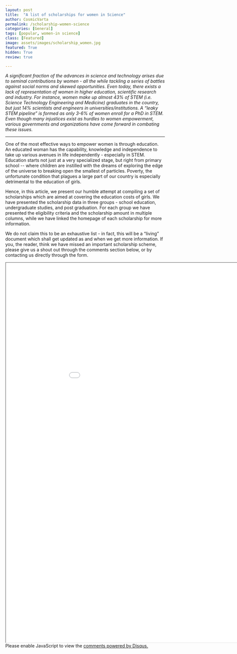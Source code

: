 ```yaml
---
layout: post
title:  "A list of scholarships for women in Science"
author: CosmicVarta
permalink: /scholarship-women-science
categories: [General]
tags: [popular, women-in science]
class: [Featured]
image: assets/images/scholarship_women.jpg
featured: True
hidden: True
review: true

---
```

*A significant fraction of the advances in science and technology arises due to seminal contributions by women - all the while tackling a series of battles against social norms and skewed opportunities. Even today, there exists a lack of representation of women in higher education, scientific research and industry. For instance, women make up almost 43% of STEM (i.e. Science Technology Engineering and Medicine) graduates in the country, but just 14% scientists and engineers in universities/institutions. A “leaky STEM pipeline” is formed as only 3-6% of women enroll for a PhD in STEM. Even though many injustices exist as hurdles to women empowerment, various governments and organizations have come forward in combating these issues.*

---

One of the most effective ways to empower women is through education. An educated woman has the capability, knowledge and independence to take up various avenues in life independently - especially in STEM. Education starts not just at a very specialized stage, but right from primary school -- where children are instilled with the dreams of exploring the edge of the universe to breaking open the smallest of particles. Poverty, the unfortunate condition that plagues a large part of our country is especially detrimental to the education of girls.

Hence, in this article, we present our humble attempt at compiling a set of scholarships which are aimed at covering the education costs of girls. We have presented the scholarship data in three groups - school education, undergraduate studies, and post graduation. For each group we have presented the eligibility criteria and the scholarship amount in multiple columns, while we have linked the homepage of each scholarship for more information.

We do not claim this to be an exhaustive list - in fact, this will be a “living” document which shall get updated as and when we get more information. If you, the reader, think we have missed an important scholarship scheme, please give us a shout out through the comments section below, or by contacting us directly through the form.

<iframe src="../scholarship.html"  width="1000" height="1200"></iframe>


<div id="disqus_thread"></div>
<script>
    /**
    *  RECOMMENDED CONFIGURATION VARIABLES: EDIT AND UNCOMMENT THE SECTION BELOW TO INSERT DYNAMIC VALUES FROM YOUR PLATFORM OR CMS.
    *  LEARN WHY DEFINING THESE VARIABLES IS IMPORTANT: https://disqus.com/admin/universalcode/#configuration-variables    */
    /*
    var disqus_config = function () {
    this.page.url = PAGE_URL;  // Replace PAGE_URL with your page's canonical URL variable
    this.page.identifier = PAGE_IDENTIFIER; // Replace PAGE_IDENTIFIER with your page's unique identifier variable
    };
    */
    (function() { // DON'T EDIT BELOW THIS LINE
    var d = document, s = d.createElement('script');
    s.src = 'https://cosmicvarta-in.disqus.com/embed.js';
    s.setAttribute('data-timestamp', +new Date());
    (d.head || d.body).appendChild(s);
    })();
</script>
<noscript>Please enable JavaScript to view the <a href="https://disqus.com/?ref_noscript">comments powered by Disqus.</a></noscript>
